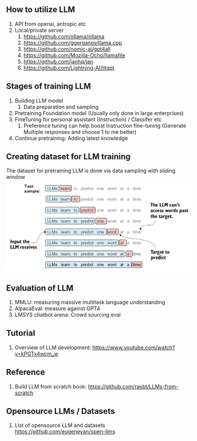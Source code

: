 ## How to utilize LLM
1. API from openai, antropic etc
2. Local/private server
   1. https://github.com/ollama/ollama
   2. https://github.com/ggerganov/llama.cpp
   3. https://github.com/nomic-ai/gpt4all
   4. https://github.com/Mozilla-Ocho/llamafile
   5. https://github.com/janhq/jan
   6. https://github.com/Lightning-AI/litgpt


## Stages of training LLM
1. Building LLM model
   1. Data preparation and sampling
2. Pretraining Foundation model (Usually only done in large enterprises)
3. FineTuning for personal assistant (Instruction) / Classifer etc
   1. Preference tuning can help boost Instruction fine-tuning (Generate Multiple responses and choose 1 to me better)
4. Continue pretraining: Adding latest knowledge

## Creating dataset for LLM training
The dataset for pretraining LLM is done via data sampling with sliding window
![Alt text](../assets/DataSamplingSlidingWindow.jpg)

## Evaluation of LLM
1. MMLU: measuring massive multitask language understanding
2. AlpacaEval: measure against GPT4
3. LMSYS chatbot arena: Crowd sourcing eval


## Tutorial
1. Overview of LLM development: https://www.youtube.com/watch?v=kPGTx4wcm_w

## Reference
1. Build LLM from scratch book: https://github.com/rasbt/LLMs-from-scratch


## Opensource LLMs / Datasets
1. List of opensource LLM and datasets https://github.com/eugeneyan/open-llms